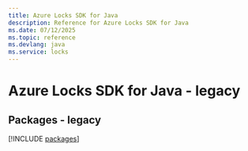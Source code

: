 ```yaml
---
title: Azure Locks SDK for Java
description: Reference for Azure Locks SDK for Java
ms.date: 07/12/2025
ms.topic: reference
ms.devlang: java
ms.service: locks
---
```

# Azure Locks SDK for Java - legacy
## Packages - legacy
[!INCLUDE [packages](locks-index.md)]